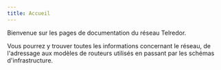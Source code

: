 ```yaml
---
title: Accueil
---
```


Bienvenue sur les pages de documentation du réseau Telredor.

Vous pourrez y trouver toutes les informations concernant le réseau, de l'adressage aux modèles de routeurs utilisés en passant par les schémas d'infrastructure. 